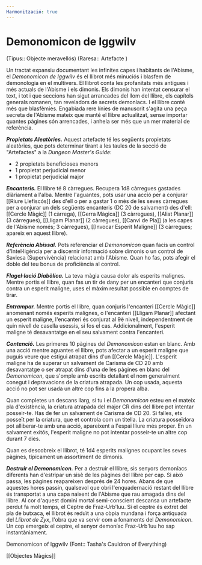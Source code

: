 ```yaml
---
Harmonització: true
---
```

# Demonomicon de Iggwilv

(Tipus:: Objecte meravellós) (Raresa:: Artefacte )

Un tractat expansiu documentant les infinites capes i habitants de l'Abisme, el *Demonomicon de Iggwilv* és el llibrot més minuciós i blasfem de demonologia en el multivers. El llibrot conta les profanitats més antigues i més actuals de l'Abisme i els dimonis. Els dimonis han intentat censurar el text, i tot i que seccions han sigut arrancades del llom del llibre, els capítols generals romanen, tan reveladors de secrets demoníacs. I el llibre conté més que blasfèmies. Engabiada rere línies de manuscrit s'agita una peça secreta de l'Abisme mateix que manté el llibre actualitzat, sense importar quantes pàgines són arrencades, i anhela ser més que un mer material de referència.

**_Propietats Aleatòries._** Aquest artefacte té les següents propietats aleatòries, que pots determinar tirant a les taules de la secció de "Artefactes" a la _Dungeon Master's Guide_:

- 2 propietats beneficioses menors
- 1 propietat perjudicial menor
- 1 propietat perjudicial major

**_Encanteris._** El llibre té 8 càrregues. Recupera 1d8 càrregues gastades diàriament a l'alba. Mentre l'aguantes, pots usar una acció per a conjurar [[Riure Llefiscós]] des d'ell o per a gastar 1 o més de les seves càrregues per a conjurar un dels següents encanteris (DC 20 de salvament) des d'ell: [[Cercle Màgic]] (1 càrrega), [[Gerra Màgica]] (3 càrregues), [[Aliat Planar]] (3 càrregues), [[Lligam Planar]] (2 càrregues), [[Canvi de Pla]] (a les capes de l'Abisme només; 3 càrregues), [[Invocar Esperit Maligne]] (3 càrregues; apareix en aquest llibre).

**_Referència Abissal._** Pots referenciar el *Demonomicon* quan facis un control d'Intel·ligència per a discernir informació sobre dimonis o un control de Saviesa (Supervivència) relacionat amb l'Abisme. Quan ho fas, pots afegir el doble del teu bonus de proficiència al control.

**_Flagel·lació Diabòlica._** La teva màgia causa dolor als esperits malignes. Mentre portis el llibre, quan fas un tir de dany per un encanteri que conjuris contra un esperit maligne, uses el màxim resultat possible en comptes de tirar.

**_Entrampar._** Mentre portis el llibre, quan conjuris l'encanteri [[Cercle Màgic]] anomenant només esperits malignes, o l'encanteri [[Lligam Planar]] afectant un esperit maligne, l'encanteri és conjurat al 9è nivell, independentment de quin nivell de casella usessis, si fos el cas. Addicionalment, l'esperit maligne té desavantatge en el seu salvament contra l'encanteri.

**_Contenció._** Les primeres 10 pàgines del *Demonomicon* estan en blanc. Amb una acció mentre aguantes el llibre, pots afectar a un esperit maligne que puguis veure que estigui atrapat dins d'un [[Cercle Màgic]]. L'esperit maligne ha de superar un salvament de Carisma de CD 20 amb desavantatge o ser atrapat dins d'una de les pàgines en blanc del *Demonomicon*, que s'omple amb escrits detallant el nom generalment conegut i depravacions de la criatura atrapada. Un cop usada, aquesta acció no pot ser usada un altre cop fins a la propera alba.

Quan completes un descans llarg, si tu i el *Demonomicon* esteu en el mateix pla d'existència, la criatura atrapada del major CR dins del llibre pot intentar posseir-te. Has de fer un salvament de Carisma de CD 20. Si falles, ets posseït per la criatura, que et controla com un titella. La criatura posseïdora pot alliberar-te amb una acció, apareixent a l'espai lliure més proper. En un salvament exitós, l'esperit maligne no pot intentar posseir-te un altre cop durant 7 dies.

Quan es descobreix el llibrot, té 1d4 esperits malignes ocupant les seves pàgines, típicament un assortiment de dimonis.

**_Destruir el Demonomicon._** Per a destruir el llibre, sis senyors demoníacs diferents han d'estripar un sisè de les pàgines del llibre per cap. Si això passa, les pàgines reapareixen després de 24 hores. Abans de que aquestes hores passin, qualsevol que obri l'enquadernació restant del llibre és transportat a una capa naixent de l'Abisme que rau amagada dins del llibre. Al cor d'aquest domini mortal semi-conscient descansa un artefacte perdut fa molt temps, el Ceptre de Fraz-Urb'luu. Si el ceptre és extret del pla de butxaca, el llibrot és reduït a una còpia mundana i força antiquada del *Llibrot de Zyx*, l'obra que va servir com a fonaments del *Demonomicon*. Un cop emergeix el ceptre, el senyor demoníac Fraz-Urb'luu ho sap instantàniament.

Demonomicon of Iggwilv  (Font:: Tasha's Cauldron of Everything)

[[Objectes Màgics]]
